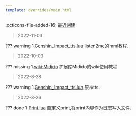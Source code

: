 ```yaml
---
template: overrides/main.html
---
```


:octicons-file-added-16: [最近创建]()

> 2022-11-03

??? warning
	1.[Genshin_Impact_tts.lua](../wiki/mml530/doc/mml-guide/)
	listen2me的mml教程.
	
> 2022-10-03

??? missing
	1.[wiki:Midido](../wiki/midido-guide)
	扩展库Midido的wiki使用教程.
	
> 2022-8-28

??? warning
	1.[Genshin_Impact_tts.lua](../Scripts/Genshin_Impact_tts/)
	原神tts.
	
> 2022-8-26

??? done 
	1.[Print.lua](../Module/Print/)
	自定义print,将print内容作为日志写入文件.
	
	
